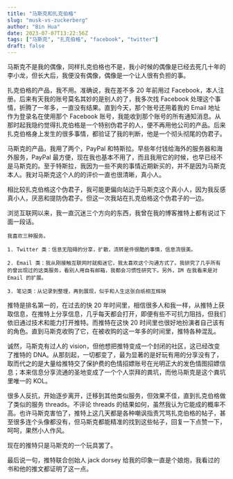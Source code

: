 ```yaml
---
title: "马斯克和扎克伯格"
slug: "musk-vs-zuckerberg"
author: "Bin Hua"
date: 2023-07-07T13:22:56Z
tags: ["马斯克", "扎克伯格", "facebook", "twitter"]
draft: false
---
```


马斯克不是我的偶像，同样扎克伯格也不是，我小时候的偶像是已经去死几十年的李小龙，但长大后，我便没有偶像，偶像是一个让人很有负担的事。

扎克伯格的产品，我不用。准确说，我在差不多 20 年前用过 Facebook，本人注册。后来有天我的账号莫名其妙的是别人的了，我多次找 Facebook 处理这个事情，折腾了一年多，一直没有结果。直到今天，那个账号还用着我的 Email 地址作为登录名在使用那个 Facebook 账号，我能收到那个账号的所有通知消息。从那时起我隐约觉得扎克伯格是一个特别伪君子的人，便不再用他公司的产品。后来扎克伯格身上发生的很多事情，都验证了我的判断，他是一个彻头彻尾的伪君子。

马斯克的产品，我用了两个，PayPal 和特斯拉。早些年付钱给海外的服务器和海外服务，PayPal 最方便，现在我也基本不用了，而且我用它的时候，也早已经不是马斯克的。至于特斯拉，我因为一些不爽的事情近期新买的，并不是因为马斯克本人。我对马斯克这个人的的评价一直也很清晰，真小人。

相比较扎克伯格这个伪君子，我可能更偏向站边于马斯克这个真小人，因为我反感真小人，厌恶和提防伪君子。但这一次我站在扎克伯格这个伪君子的一边。

浏览互联网以来，我一直沉迷三个方向的东西，我曾在我的博客推特上都有说过下面一段话。

```
我喜欢三种服务。

1. Twitter 类：信息无阻碍的分享，扩散，流转是件很酷的事情，信息流很美。

2. Email 类：我从刚接触互联网时就痴迷它，我太喜欢这个沟通方式了。我研究了几乎所有的曾出现过的这类服务，看别人用自有邮箱，我都会习惯性研究下。另外，IM 在我看来是对 Email 的扩展。

3. 笔记类：从记录到整理，再到展现，似乎和人生这张白纸相互辉映
```

推特是排名第一的，在过去的快 20 年时间里，相信很多人和我一样，从推特上获取信息，在推特上分享信息，几乎每天都会打开，即便有些不可抗力阻挡，但我们依旧通过技术和能力打开推特。而推特在这快 20 时间里也很好地扮演者自己该有的角色。直到马斯克收购了它，在被收购的这一年多的时间里，推特各种混乱。

诚然，马斯克有过人的 vision，但他想把推特变成一个封闭的社区，这已经改变了推特的 DNA。从那刻起，一切都变了，最为显著的是好玩有用的分享没有了，取而代之的是大量给推特交了保护费的色情招嫖账号在光明正大的发色情图招嫖信息；本来信息分享流通的圣地变成了一个个人崇拜的粪坑，而他马斯克是这个粪坑里唯一的 KOL。

很多人反抗，开始逐步离开，迁移到其他类似服务，但效果不佳，直到扎克伯格做了类似的服务 threads。不评论 threads 的结果如何，虽然我认为它能成的概率不高。也许马斯克害怕了，推特上这几天都是各种嘲讽指责咒骂扎克伯格的帖子，甚至很多连个头像都没有，但马斯克都能精准的找到这些帖子，回复一下点赞一下，呵呵，果然小人作风。

现在的推特只是马斯克的一个玩具罢了。

最后说一句，推特联合创始人 jack dorsey 给我的印象一直是个娘炮，我看过的书和他的推文都证明了这一点。